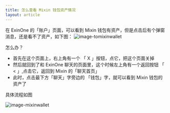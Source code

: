 ```yaml
---
title: 怎么查看 Mixin 钱包资产情况
layout: article
---
```


在 ExinOne 的「账户」页面，可以看到 Mixin 钱包有资产，但是点击后有个弹窗消息，还是看不了资产，如下图：
![image-tomixinwallet](/assets/images/tomixinwalletzh.png)

怎么办？

- 首先在这个页面上，右上角有一个 「 X 」按钮，点它，把这个页面关掉
- 然后就回到了和 ExinOne 聊天的页面里，这个时候左上角有一个返回按钮 「 < 」,点击它，返回到 Mixin 的「聊天首页」
- 此时，点击最下方「聊天」字旁边的 「钱包」字，就可以看到 Mixin 钱包的资产了

具体流程如图


![image-mixinwallet](/assets/images/checkmixinwallet.png)